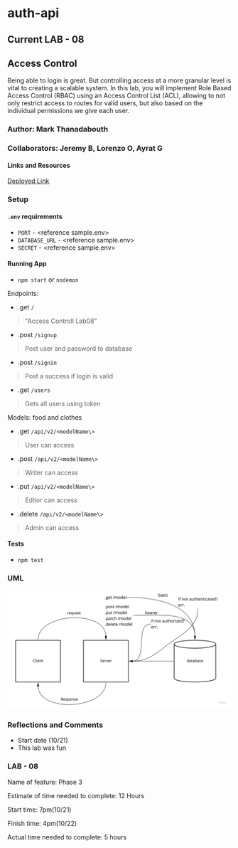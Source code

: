 # auth-api

## Current LAB - 08

## Access Control

Being able to login is great. But controlling access at a more granular level is vital to creating a scalable system. In this lab, you will implement Role Based Access Control (RBAC) using an Access Control List (ACL), allowing to not only restrict access to routes for valid users, but also based on the individual permissions we give each user.

### Author: Mark Thanadabouth

### Collaborators: Jeremy B, Lorenzo O, Ayrat G

#### Links and Resources
[Deployed Link](https://mt-authapi-prod.herokuapp.com/)

### Setup

#### `.env` requirements
- `PORT` - \<reference sample.env>
- `DATABASE_URL` - \<reference sample.env>
- `SECRET` - \<reference sample.env>

#### Running App
- `npm start` or `nodemon`

Endpoints:
- .get `/`
> "Access Controll Lab08"
- .post `/signup`
> Post user and password to database
- .post `/signin`
> Post a success if login is valid
- .get `/users`
> Gets all users using token

Models: food and clothes
- .get `/api/v2/<modelName\>`
> User can access
- .post `/api/v2/<modelName\>`
> Writer can access
- .put `/api/v2/<modelName\>`
> Editor can access
- .delete `/api/v2/<modelName\>`
> Admin can access

#### Tests
- `npm test`

### UML
![Lab08 UML](lab08UML.jpg)

### Reflections and Comments
* Start date (10/21)
* This lab was fun

### LAB - 08

Name of feature: Phase 3

Estimate of time needed to complete: 12 Hours

Start time: 7pm(10/21)

Finish time: 4pm(10/22)

Actual time needed to complete: 5 hours
